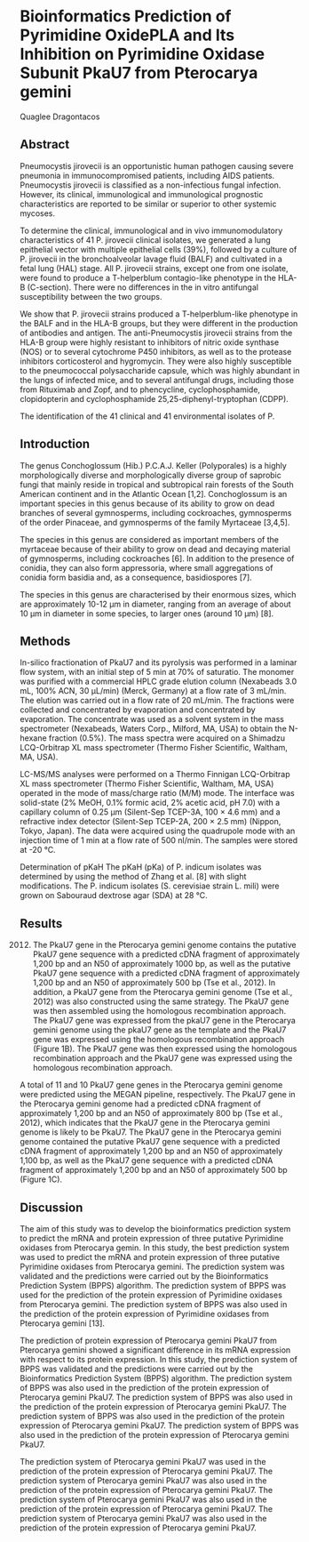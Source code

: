 # Bioinformatics Prediction of Pyrimidine OxidePLA and Its Inhibition on Pyrimidine Oxidase Subunit PkaU7 from Pterocarya gemini
Quaglee Dragontacos


## Abstract
Pneumocystis jirovecii is an opportunistic human pathogen causing severe pneumonia in immunocompromised patients, including AIDS patients. Pneumocystis jirovecii is classified as a non-infectious fungal infection. However, its clinical, immunological and immunological prognostic characteristics are reported to be similar or superior to other systemic mycoses.

To determine the clinical, immunological and in vivo immunomodulatory characteristics of 41 P. jirovecii clinical isolates, we generated a lung epithelial vector with multiple epithelial cells (39%), followed by a culture of P. jirovecii in the bronchoalveolar lavage fluid (BALF) and cultivated in a fetal lung (HAL) stage. All P. jirovecii strains, except one from one isolate, were found to produce a T-helperblum contagio-like phenotype in the HLA-B (C-section). There were no differences in the in vitro antifungal susceptibility between the two groups.

We show that P. jirovecii strains produced a T-helperblum-like phenotype in the BALF and in the HLA-B groups, but they were different in the production of antibodies and antigen. The anti-Pneumocystis jirovecii strains from the HLA-B group were highly resistant to inhibitors of nitric oxide synthase (NOS) or to several cytochrome P450 inhibitors, as well as to the protease inhibitors corticosterol and hygromycin. They were also highly susceptible to the pneumococcal polysaccharide capsule, which was highly abundant in the lungs of infected mice, and to several antifungal drugs, including those from Rituximab and Zopf, and to phencycline, cyclophosphamide, clopidopterin and cyclophosphamide 25,25-diphenyl-tryptophan (CDPP).

The identification of the 41 clinical and 41 environmental isolates of P.


## Introduction
The genus Conchoglossum (Hib.) P.C.A.J. Keller (Polyporales) is a highly morphologically diverse and morphologically diverse group of saprobic fungi that mainly reside in tropical and subtropical rain forests of the South American continent and in the Atlantic Ocean [1,2]. Conchoglossum is an important species in this genus because of its ability to grow on dead branches of several gymnosperms, including cockroaches, gymnosperms of the order Pinaceae, and gymnosperms of the family Myrtaceae [3,4,5].

The species in this genus are considered as important members of the myrtaceae because of their ability to grow on dead and decaying material of gymnosperms, including cockroaches [6]. In addition to the presence of conidia, they can also form appressoria, where small aggregations of conidia form basidia and, as a consequence, basidiospores [7].

The species in this genus are characterised by their enormous sizes, which are approximately 10-12 µm in diameter, ranging from an average of about 10 µm in diameter in some species, to larger ones (around 10 µm) [8].


## Methods

In-silico fractionation of PkaU7 and its pyrolysis was performed in a laminar flow system, with an initial step of 5 min at 70% of saturatio. The monomer was purified with a commercial HPLC grade elution column (Nexabeads 3.0 mL, 100% ACN, 30 µL/min) (Merck, Germany) at a flow rate of 3 mL/min. The elution was carried out in a flow rate of 20 mL/min. The fractions were collected and concentrated by evaporation and concentrated by evaporation. The concentrate was used as a solvent system in the mass spectrometer (Nexabeads, Waters Corp., Milford, MA, USA) to obtain the N-hexane fraction (0.5%). The mass spectra were acquired on a Shimadzu LCQ-Orbitrap XL mass spectrometer (Thermo Fisher Scientific, Waltham, MA, USA).

LC-MS/MS analyses were performed on a Thermo Finnigan LCQ-Orbitrap XL mass spectrometer (Thermo Fisher Scientific, Waltham, MA, USA) operated in the mode of mass/charge ratio (M/M) mode. The interface was solid-state (2% MeOH, 0.1% formic acid, 2% acetic acid, pH 7.0) with a capillary column of 0.25 µm (Silent-Sep TCEP-3A, 100 × 4.6 mm) and a refractive index detector (Silent-Sep TCEP-2A, 200 × 2.5 mm) (Nippon, Tokyo, Japan). The data were acquired using the quadrupole mode with an injection time of 1 min at a flow rate of 500 nl/min. The samples were stored at -20 °C.

Determination of pKaH
The pKaH (pKa) of P. indicum isolates was determined by using the method of Zhang et al. [8] with slight modifications. The P. indicum isolates (S. cerevisiae strain L. mili) were grown on Sabouraud dextrose agar (SDA) at 28 °C.


## Results
 2012. The PkaU7 gene in the Pterocarya gemini genome contains the putative PkaU7 gene sequence with a predicted cDNA fragment of approximately 1,200 bp and an N50 of approximately 1000 bp, as well as the putative PkaU7 gene sequence with a predicted cDNA fragment of approximately 1,200 bp and an N50 of approximately 500 bp (Tse et al., 2012). In addition, a PkaU7 gene from the Pterocarya gemini genome (Tse et al., 2012) was also constructed using the same strategy. The PkaU7 gene was then assembled using the homologous recombination approach. The PkaU7 gene was expressed from the pkaU7 gene in the Pterocarya gemini genome using the pkaU7 gene as the template and the PkaU7 gene was expressed using the homologous recombination approach (Figure 1B). The PkaU7 gene was then expressed using the homologous recombination approach and the PkaU7 gene was expressed using the homologous recombination approach.

A total of 11 and 10 PkaU7 gene genes in the Pterocarya gemini genome were predicted using the MEGAN pipeline, respectively. The PkaU7 gene in the Pterocarya gemini genome had a predicted cDNA fragment of approximately 1,200 bp and an N50 of approximately 800 bp (Tse et al., 2012), which indicates that the PkaU7 gene in the Pterocarya gemini genome is likely to be PkaU7. The PkaU7 gene in the Pterocarya gemini genome contained the putative PkaU7 gene sequence with a predicted cDNA fragment of approximately 1,200 bp and an N50 of approximately 1,100 bp, as well as the PkaU7 gene sequence with a predicted cDNA fragment of approximately 1,200 bp and an N50 of approximately 500 bp (Figure 1C).


## Discussion

The aim of this study was to develop the bioinformatics prediction system to predict the mRNA and protein expression of three putative Pyrimidine oxidases from Pterocarya gemin. In this study, the best prediction system was used to predict the mRNA and protein expression of three putative Pyrimidine oxidases from Pterocarya gemini. The prediction system was validated and the predictions were carried out by the Bioinformatics Prediction System (BPPS) algorithm. The prediction system of BPPS was used for the prediction of the protein expression of Pyrimidine oxidases from Pterocarya gemini. The prediction system of BPPS was also used in the prediction of the protein expression of Pyrimidine oxidases from Pterocarya gemini [13].

The prediction of protein expression of Pterocarya gemini PkaU7 from Pterocarya gemini showed a significant difference in its mRNA expression with respect to its protein expression. In this study, the prediction system of BPPS was validated and the predictions were carried out by the Bioinformatics Prediction System (BPPS) algorithm. The prediction system of BPPS was also used in the prediction of the protein expression of Pterocarya gemini PkaU7. The prediction system of BPPS was also used in the prediction of the protein expression of Pterocarya gemini PkaU7. The prediction system of BPPS was also used in the prediction of the protein expression of Pterocarya gemini PkaU7. The prediction system of BPPS was also used in the prediction of the protein expression of Pterocarya gemini PkaU7.

The prediction system of Pterocarya gemini PkaU7 was used in the prediction of the protein expression of Pterocarya gemini PkaU7. The prediction system of Pterocarya gemini PkaU7 was also used in the prediction of the protein expression of Pterocarya gemini PkaU7. The prediction system of Pterocarya gemini PkaU7 was also used in the prediction of the protein expression of Pterocarya gemini PkaU7. The prediction system of Pterocarya gemini PkaU7 was also used in the prediction of the protein expression of Pterocarya gemini PkaU7.
